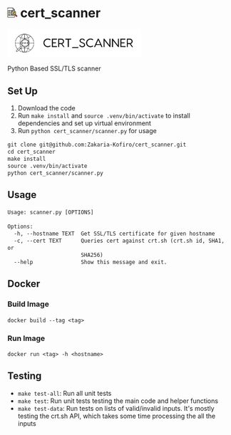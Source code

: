# <img src="cert_logo.png" width="22"/> cert_scanner 

<img src="cert_scanner/web_app/static/images/logo.png" width=300>

Python Based SSL/TLS scanner

## Set Up 

1. Download the code 
2. Run `make install` and `source .venv/bin/activate` to install dependencies and set up virtual environment
3. Run `python cert_scanner/scanner.py` for usage

```
git clone git@github.com:Zakaria-Kofiro/cert_scanner.git
cd cert_scanner
make install
source .venv/bin/activate
python cert_scanner/scanner.py
```
## Usage
```
Usage: scanner.py [OPTIONS]

Options:
  -h, --hostname TEXT  Get SSL/TLS certificate for given hostname
  -c, --cert TEXT      Queries cert against crt.sh (crt.sh id, SHA1, or
                       SHA256)
  --help               Show this message and exit.
```

## Docker
### Build Image
`docker build --tag <tag>`

### Run Image
`docker run <tag> -h <hostname>`

## Testing
- `make test-all`: Run all unit tests
- `make test`: Run unit tests testing the main code and helper functions 
- `make test-data`: Run tests on lists of valid/invalid inputs. It's mostly testing the crt.sh API, which takes some time processing the all the inputs
